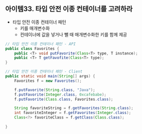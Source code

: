 ## 아이템33. 타입 안전 이종 컨테이너를 고려하라
* 타입 안전 이종 컨테이너 패턴
	* 키를 매개변수화
	* 컨테이너에 값을 넣거나 뺄 때 매개변수화한 키를 함께 제공
```java
// 타입 안전 이종 컨테이너 패턴 - API
public class Favorites {
	public <T> void putFavorite(Class<T> type, T instance);
	public <T> T getFavofite(Class<T> type);
}
```
```java
// 타입 안전 이종 컨테이너 패턴 - Client
public static void main(String[] args) {
	Favorites f = new Favorites();

	f.putFavorite(String.class, "Java");
	f.putFavorite(Integer.class, 0xcafebabe);
	f.putFavorite(Class.class, Favorites.class);

	String favoriteString = f.getFavorites(String.class);
	int favoriteInteger = f.getFavorites(Integer.class);
	Class<?> favoriteClass = f.getClass(Class.class);
	
}
```
<!--stackedit_data:
eyJoaXN0b3J5IjpbNjIxNzYzNzcxXX0=
-->